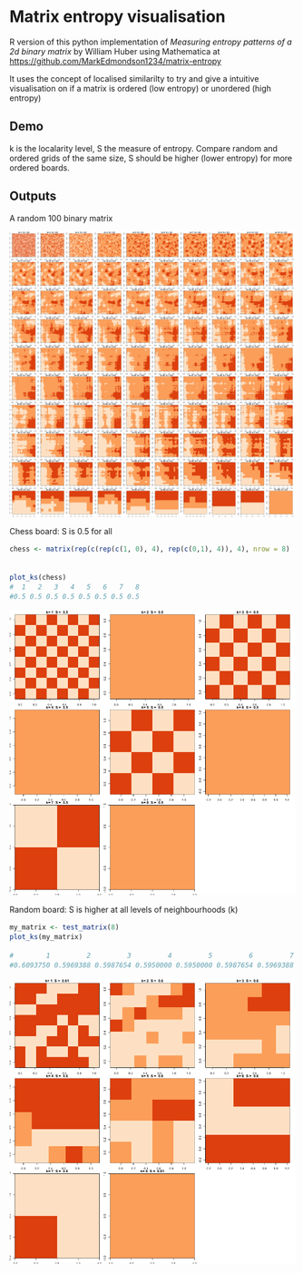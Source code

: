 # Matrix entropy visualisation

R version of this python implementation of *Measuring entropy patterns of a 2d binary matrix* by William Huber using Mathematica at https://github.com/MarkEdmondson1234/matrix-entropy

It uses the concept of localised similarilty to try and give a intuitive visualisation on if a matrix is ordered (low entropy) or unordered (high entropy)

## Demo

k is the localarity level, S the measure of entropy.  Compare random and ordered grids of the same size, S should be higher (lower entropy) for more ordered boards. 

## Outputs

A random 100 binary matrix

![](random_100.png)

Chess board: S is 0.5 for all

```r
chess <- matrix(rep(c(rep(c(1, 0), 4), rep(c(0,1), 4)), 4), nrow = 8)


plot_ks(chess)
#  1   2   3   4   5   6   7   8 
#0.5 0.5 0.5 0.5 0.5 0.5 0.5 0.5
```

![](chess.png)

Random board: S is higher at all levels of neighbourhoods (k)

```r
my_matrix <- test_matrix(8)
plot_ks(my_matrix)

#        1         2         3         4         5         6         7         8 
#0.6093750 0.5969388 0.5987654 0.5950000 0.5950000 0.5987654 0.5969388 0.6093750 
```

![](random_8.png)